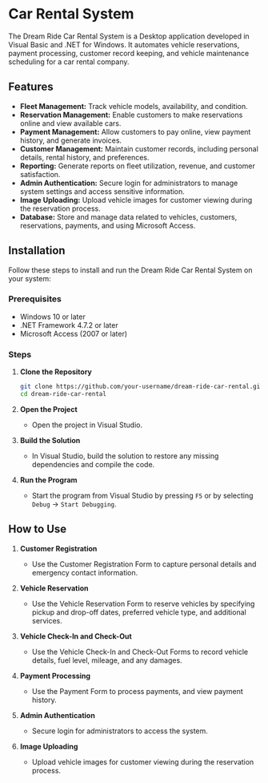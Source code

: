 # Car Rental System

The Dream Ride Car Rental System is a Desktop application developed in Visual Basic and .NET for Windows. It automates vehicle reservations, payment processing, customer record keeping, and vehicle maintenance scheduling for a car rental company.

## Features

- **Fleet Management:** Track vehicle models, availability, and condition.
- **Reservation Management:** Enable customers to make reservations online and view available cars.
- **Payment Management:** Allow customers to pay online, view payment history, and generate invoices.
- **Customer Management:** Maintain customer records, including personal details, rental history, and preferences.
- **Reporting:** Generate reports on fleet utilization, revenue, and customer satisfaction.
- **Admin Authentication:** Secure login for administrators to manage system settings and access sensitive information.
- **Image Uploading:** Upload vehicle images for customer viewing during the reservation process.
- **Database:** Store and manage data related to vehicles, customers, reservations, payments, and using Microsoft Access.

## Installation

Follow these steps to install and run the Dream Ride Car Rental System on your system:

### Prerequisites

- Windows 10 or later
- .NET Framework 4.7.2 or later
- Microsoft Access (2007 or later)

### Steps

1. **Clone the Repository**
   ```sh
   git clone https://github.com/your-username/dream-ride-car-rental.git
   cd dream-ride-car-rental
   ```

2. **Open the Project**
   - Open the project in Visual Studio.

3. **Build the Solution**
   - In Visual Studio, build the solution to restore any missing dependencies and compile the code.

5. **Run the Program**
   - Start the program from Visual Studio by pressing `F5` or by selecting `Debug` -> `Start Debugging`.

## How to Use

1. **Customer Registration**
   - Use the Customer Registration Form to capture personal details and emergency contact information.

2. **Vehicle Reservation**
   - Use the Vehicle Reservation Form to reserve vehicles by specifying pickup and drop-off dates, preferred vehicle type, and additional services.

3. **Vehicle Check-In and Check-Out**
   - Use the Vehicle Check-In and Check-Out Forms to record vehicle details, fuel level, mileage, and any damages.

4. **Payment Processing**
   - Use the Payment Form to process payments, and view payment history.

5. **Admin Authentication**
   - Secure login for administrators to access the system.

6. **Image Uploading**
   - Upload vehicle images for customer viewing during the reservation process.


